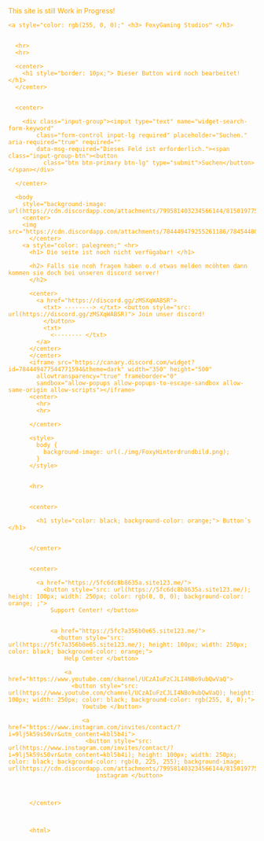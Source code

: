 <!DOCTYPE html>

<html>



<head>
  <link rel="preload" href="https://static.s123-cdn-static.com/uploads/4614416/2000_5fc6dea6b153c.png" as="image">
  <!-- Favicon -->
  <link rel="shortcut icon"
    href="https://cdn.discordapp.com/attachments/784449479255261186/784544807748894790/20201203_211519.jpg"
    type="image/x-icon">
  <link rel="icon"
    href="https://cdn.discordapp.com/attachments/784449479255261186/784544807748894790/20201203_211519.jpg"
    type="image/x-icon">
  <link rel="manifest"
    href="https://cdn-cms-s.f-static.net/versions/2/css/manifest.json?w=&orderScreen=&websiteID=4614416&onlyContent=&tranW=&v=r7241_24672400&wd=5fc6dc8b8635a.site123.me">
  <title> FoxyGaming E-Sport.at </title>
  <link rel="stylesheet" type="text/css" href="css/style.css">
</head>
<a style="color: orange;" <b> This site is still Work in Progress! </b>

  <body>

    <a style="color: rgb(255, 0, 0);" <h3> FoxyGaming Studios™ </h3>


      <hr>
      <hr>

      <center>
        <h1 style="border: 10px;"> Dieser Button wird noch bearbeitet! </h1>
      </center>


      <center>

        <div class="input-group"><input type="text" name="widget-search-form-keyword"
            class="form-control input-lg required" placeholder="Suchen." aria-required="true" required=""
            data-msg-required="Dieses Feld ist erforderlich."><span class="input-group-btn"><button
              class="btn btn-primary btn-lg" type="submit">Suchen</button></span></div>

      </center>

      <body
        style="background-image: url(https://cdn.discordapp.com/attachments/799581403234566144/815019775155372052/Design_ohne_Titel.png);"
        <center>
        <img src="https://cdn.discordapp.com/attachments/784449479255261186/784544807748894790/20201203_211519.jpg"
          </center>
        <a style="color: palegreen;" <hr>
          <h1> Die seite ist noch nicht verfügabar! </h1>

          <h2> Falls sie ncoh fragen haben o.d etwas melden mcöhten dann kommen sie doch bei unseren discord server!
          </h2>

          <center>
            <a href="https://discord.gg/zMSXqWABSR">
              <txt> --------> </txt> <button style="src: url(https://discord.gg/zMSXqWABSR)"> Join unser discord!
              </button>
              <txt>
                <-------- </txt>
            </a>
          </center>
          </center>
          <iframe src="https://canary.discord.com/widget?id=784449477544771594&theme=dark" width="350" height="500"
            allowtransparency="true" frameborder="0"
            sandbox="allow-popups allow-popups-to-escape-sandbox allow-same-origin allow-scripts"></iframe>
          <center>
            <hr>
            <hr>

          </center>

          <style>
            body {
              background-image: url(./img/FoxyHinterdrundbild.png);
            }
          </style>


          <hr>


          <center>

            <h1 style="color: black; background-color: orange;"> Button´s </h1>


          </center>


          <center>

            <a href="https://5fc6dc8b8635a.site123.me/">
              <button style="src: url(https://5fc6dc8b8635a.site123.me/); height: 100px; width: 250px; color: rgb(0, 0, 0); background-color: orange; ;">
                Support Center! </button>
                  

                <a href="https://5fc7a356b0e65.site123.me/">
                  <button style="src: url(https://5fc7a356b0e65.site123.me/); height: 100px; width: 250px; color: black; background-color: orange;">
                    Help Center </button>

                    <a href="https://www.youtube.com/channel/UCzAIuFzCJLI4NBo9ubQwVaQ">
                      <button style="src: url(https://www.youtube.com/channel/UCzAIuFzCJLI4NBo9ubQwVaQ); height: 100px; width: 250px; color: black; background-color: rgb(255, 8, 0);">
                         Youtube </button>

                         <a href="https://www.instagram.com/invites/contact/?i=9lj5k59s50vr&utm_content=kbl5b4i">
                          <button style="src: url(https://www.instagram.com/invites/contact/?i=9lj5k59s50vr&utm_content=kbl5b4i); height: 100px; width: 250px; color: black; background-color: rgb(0, 225, 255); background-image: url(https://cdn.discordapp.com/attachments/799581403234566144/815019775155372052/Design_ohne_Titel.png);">
                             instagram </button>
        
    
    
          </center>

          

          <html>
